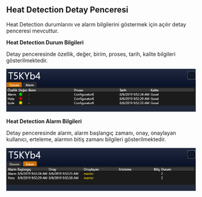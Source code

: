 ## **Heat Detection Detay Penceresi**

Heat Detection durumlarını ve alarm bilgilerini göstermek için açılır detay penceresi mevcuttur. 

**Heat Detection  Durum Bilgileri**

Detay penceresinde özellik, değer, birim, proses, tarih, kalite bilgileri gösterilmektedir. 

![image.png](/.attachments/image-cff473fb-9a29-4339-b905-9ac36a31814e.png)

**Heat Detection Alarm Bilgileri**

Detay penceresinde alarm, alarm başlangıç zamanı, onay, onaylayan kullanıcı, erteleme, alarmın bitiş zamanı bilgileri gösterilmektedir.

![image.png](/.attachments/image-a9eae013-aaa3-4c32-a589-28a0c70c2f4e.png)
